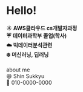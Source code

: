 # **Hello!**

**:sunny: AWS클라우드 cs개발자과정** <br>
**:umbrella: 데이터과학부 졸업(학사)** <br>
**:cloud: 빅데이터분석관련** <br>
**:snowflake: 머신러닝, 딥러닝** <br>
<br>
about me <br>
:smile: Shin Sukkyu <br>
:iphone: 010-0000-0000 <br>
<br>

